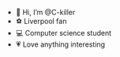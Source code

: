 - 👋 Hi, I’m @C-killer
- ⚽️ Liverpool fan
- 💻 Computer science student 
- 💗 Love anything interesting

<!---
C-killer/C-killer is a ✨ special ✨ repository because its `README.md` (this file) appears on your GitHub profile.
You can click the Preview link to take a look at your changes.
--->
